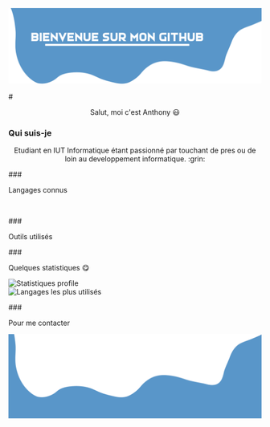 ![img header](./images/Template/header.png)

#<p align="center">Salut, moi c'est Anthony :smiley:</p>

<h3>Qui suis-je</h3>
<p align="center">Etudiant en IUT Informatique étant passionné par touchant de pres ou de loin au developpement informatique. :grin:</p>

###<p>Langages connus</p>
<p align=center><img src="" width=7% alt=""><img src="" width=7% alt=""><img src="" width=7% alt=""><img src="" width=7% alt=""></p>

###<p>Outils utilisés</p>
<p align="center"></p>

###<p>Quelques statistiques :yum:</p>
<img style="align-items: center" src="https://github-readme-stats.vercel.app/api?username=Anthony-AUDOIN&count_private=true,&show_icons=true,&hide_border=1,&theme=dark" alt="Statistiques profile"> <br>
<img style="align-items: center" src="https://github-readme-stats.vercel.app/api/top-langs/?username=Anthony-AUDOIN&hide_border=1,&theme=dark" alt="Langages les plus utilisés">

###<p>Pour me contacter</p>
<p align="center"></p>

![img footer](./images/Template/footer.png)
